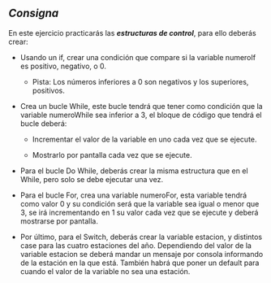 ## _Consigna_

En este ejercicio practicarás las _**estructuras de control**_, para ello deberás crear:

- Usando un if, crear una condición que compare si la variable numeroIf es positivo, negativo, o 0.  
  - Pista: Los números inferiores a 0 son negativos y los superiores, positivos.

- Crea un bucle While, este bucle tendrá que tener como condición que la variable numeroWhile sea inferior a 3, el bloque de código que tendrá el bucle deberá:

  - Incrementar el valor de la variable en uno cada vez que se ejecute.

  - Mostrarlo por pantalla cada vez que se ejecute.

- Para el bucle Do While, deberás crear la misma estructura que en el While, pero solo se debe ejecutar una vez.

- Para el bucle For, crea una variable numeroFor, esta variable tendrá como valor 0 y su condición será que la variable sea igual o menor que 3, se irá incrementando en 1   su valor cada vez que se ejecute y deberá mostrarse por pantalla.

- Por último, para el Switch, deberás crear la variable estacion, y distintos case para las cuatro estaciones del año. Dependiendo del valor de la variable estacion se   deberá mandar un mensaje por consola informando de la estación en la que está. También habrá que poner un default para cuando el valor de la variable no sea una estación.



